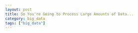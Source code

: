 ```yaml
---
layout: post
title: So You're Going to Process Large Amounts of Data...
category: big_data
tags: ["big_data"]
---
```


